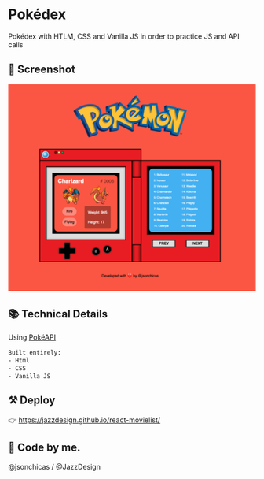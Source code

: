 # Pokédex
Pokédex with HTLM, CSS and Vanilla JS in order to practice JS and API calls

## 📱 Screenshot

![pokedex](https://github.com/JazzDesign/pokedex-vanilla/blob/main/pokedex-screenshot.png)


## 📚 Technical Details

Using [PokéAPI](https://pokeapi.co/)

```
Built entirely:
- Html
- CSS
- Vanilla JS
```

## ⚒ Deploy
👉 https://jazzdesign.github.io/react-movielist/

## 🙋 Code by me.
@jsonchicas / @JazzDesign
